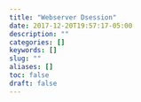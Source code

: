 ```yaml
---
title: "Webserver Dsession"
date: 2017-12-20T19:57:17-05:00
description: ""
categories: []
keywords: []
slug: ""
aliases: []
toc: false
draft: false
---
```

